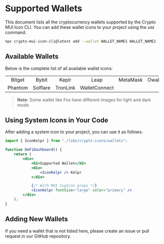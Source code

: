 # Supported Wallets

This document lists all the cryptocurrency wallets supported by the Crypto MUI Icon CLI. You can add these wallet icons to your project using the `add` command.

```bash
npx crypto-mui-icon-cli@latest add --wallet WALLET_NAME1 WALLET_NAME2
```

## Available Wallets

Below is the complete list of all available wallet icons:

|         |          |          |               |          |         |
| :-----: | :------: | :------: | :-----------: | :------: | :-----: |
| Bitget  |  Bybit   |  Keplr   |     Leap      | MetaMask | Owallet |
| Phantom | Solflare | TronLink | WalletConnect |          |         |

> **Note**: Some wallet like Fox have different images for light and dark mode.

## Using System Icons in Your Code

After adding a system icon to your project, you can use it as follows:

```jsx
import { IconKelpr } from "./libs/crypto-icons/wallets";

function DeFiDashboard() {
    return (
        <div>
            <h2>Supported Wallet</h2>
            <div>
                <IconKelpr /> Kelpr
            </div>

            {/* With MUI SvgIcon props */}
            <IconKelpr fontSize="large" color="primary" />
        </div>
    );
}
```

## Adding New Wallets

If you need a wallet that is not listed here, please create an issue or pull request in our GitHub repository.
